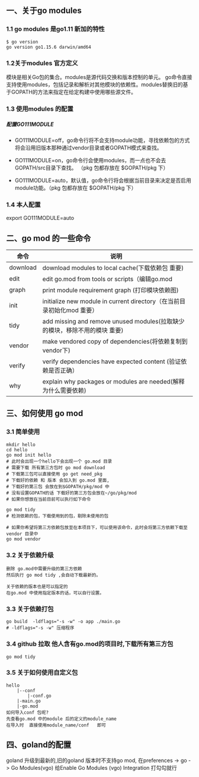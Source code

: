 ## 一、关于go modules
### 1.1 go modules 是go1.11 新加的特性
```
$ go version
go version go1.15.6 darwin/amd64
```

### 1.2关于modules 官方定义
模块是相关Go包的集合。modules是源代码交换和版本控制的单元。 go命令直接支持使用modules，包括记录和解析对其他模块的依赖性。modules替换旧的基于GOPATH的方法来指定在给定构建中使用哪些源文件。

### 1.3 使用modules 的配置
##### 配置GO111MODULE
- GO111MODULE=off，go命令行将不会支持module功能，寻找依赖包的方式将会沿用旧版本那种通过vendor目录或者GOPATH模式来查找。

- GO111MODULE=on，go命令行会使用modules，而一点也不会去GOPATH/src目录下查找。 （pkg 包都存放在 $GOPATH/pkg 下）

- GO111MODULE=auto，默认值，go命令行将会根据当前目录来决定是否启用module功能。（pkg 包都存放在 $GOPATH/pkg 下）

### 1.4 本人配置
export GO111MODULE=auto

## 二、go mod 的一些命令
| 命令 | 说明 |
| --- | --- |
| download | download modules to local cache(下载依赖包 重要) |
| edit | edit go.mod from tools or scripts（编辑go.mod |
| graph | print module requirement graph (打印模块依赖图) |
| init	 | initialize new module in current directory（在当前目录初始化mod 重要） |
| tidy | add missing and remove unused modules(拉取缺少的模块，移除不用的模块 重要) |
| vendor | make vendored copy of dependencies(将依赖复制到vendor下) |
| verify | verify dependencies have expected content (验证依赖是否正确） |
| why | explain why packages or modules are needed(解释为什么需要依赖) |

## 三、如何使用 go mod
### 3.1 简单使用
```
mkdir hello
cd hello 
go mod init hello 
# 此时会出现一个hello下会出现一个 go.mod 目录
# 需要下载 所有第三方包时 go mod download
# 下载第三包可以直接使用 go get need_pkg
# 下载好的依赖 和 版本 会加入到 go.mod 里面,
# 下载好的第三包 会放在到$GOPATH/pkg/mod 中
# 没有设置GOPATH的话 下载好的第三方包会放在~/go/pkg/mod
# 如果你想放在当前目前可以执行如下命令

go mod tidy
# 检测依赖的包，下载使用到的包，剔除未使用的包

# 如果你希望将第三方依赖包放至在本项目下，可以使用该命令，此时会将第三方依赖下载至vendor 目录中
go mod vendor    
```

### 3.2 关于依赖升级
```
删除 go.mod中需要升级的第三方依赖
然后执行 go mod tidy ,会自动下载最新的。

关于依赖的版本也是可以指定的
在go.mod 中使用指定版本的话，可以自行设置。
```

### 3.3 关于依赖打包
```
go build  -ldflags="-s -w" -o app ./main.go
# -ldflags="-s -w" 压缩程序
```

### 3.4 github 拉取 他人含有go.mod的项目时,下载所有第三方包
```
go mod tidy
```

### 3.5 关于如何使用自定义包
```
hello
    |--conf
        |-conf.go
    |-main.go
    |-go.mod
如何导入conf 包呢?
先查看go.mod 中的module 后的定义的module_name
在导入时  直接使用module_name/conf   即可
```

## 四、goland的配置
goland 升级到最新的,旧的goland 版本时不支持go mod,
在preferences -> go -> Go Modules(vgo) 
给Enable Go Modules (vgo) Integration 打勾勾就行